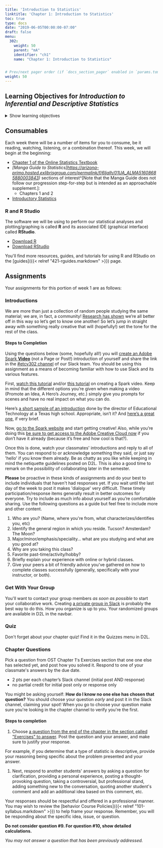 ```yaml
---
title: 'Introduction to Statistics' 
linktitle: 'Chapter 1: Introduction to Statistics'
toc: true
type: docs
date: "2019-06-05T00:00:00-07:00"
draft: false
menu:
  302:
    weight: 50
    parent: "mA"
    identifier: "ch1"
    name: "Chapter 1: Introduction to Statistics"


# Prev/next pager order (if `docs_section_pager` enabled in `params.toml`)
weight: 50
---
```




## Learning Objectives for *Introduction to Inferential and Descriptive Statistics*
<details><summary>Show learning objectives</summary>
<p>
These are the learning objectives for this portion of the class:

1. Give examples of how statistics can lend credibility to an argument
1. Distinguish between descriptive statistics and inferential statistics
1. Distinguish between a sample and a population
1. Distinguish between simple random sampling and stratified sampling
1. Distinguish between random sampling and random assignment
1. Define and distinguish between independent and dependent variables
1. Define and distinguish between discrete and continuous variables
1. Define and distinguish between qualitative and quantitative variables
1. Define percentiles
1. Define and distinguish among nominal, ordinal, interval, and ratio scales
1. Define "distribution"
1. Interpret a frequency distribution
1. Distinguish between a frequency distribution and a probability distribution
1. Construct a grouped frequency distribution for a continuous variable
1. Identify the skew of a distribution
1. Identify bimodal, leptokurtic, and platykurtic distributions
1. Learn how to use summation notation
1. Give the formula for a linear transformation
1. Determine whether a transformation is linear

</p>
</details>

## Consumables

Each week there will be a number of items for you to consume, be it reading, watching, listening, or a combination thereof. This week, we will begin at the beginning:

- [Chapter 1 of the Online Statistics Textbook](http://onlinestatbook.com/2/introduction/introduction.html)
- *[Manga Guide to Statistics]https://arizona-primo.hosted.exlibrisgroup.com/permalink/f/6ljalh/01UA_ALMA51608685880003843)* sections of interest^[Note that the Manga Guide does not follow our progression step-for-step but is intended as an approachable supplement.]:
    - Chapters 1 and 2
- [Introductory Statistics](https://www.youtube.com/watch?v=YHXadaW_lso)

### R and R Studio

The software we will be using to perform our statistical analyses and plotting/graphing is called **R** and its associated IDE (graphical interface) called **RStudio**. 

* [Download R](https://cran.r-project.org/)
* [Download RStudio](https://www.rstudio.com/products/rstudio/download/#download)

You'll find more resources, guides, and tutorials for using R and RStudio on the [guides]({{< relref "421-rguides.markdown" >}}) page. 

## Assignments

Your assignments for this portion of week 1 are as follows:

### Introductions

We are more than just a collection of random people studying the same material; we are, in fact, a community! [Research has shown](http://wenger-trayner.com/resources/what-is-a-community-of-practice/) we’re all better off in this way so let’s get to know one another! So let’s jump in straight away with something really creative that will (hopefully!) set the tone for the rest of the class.

#### Steps to Completion

Using the questions below (some, hopefully all!) you will [create an Adobe Spark **Video**](https://spark.adobe.com) (not a Page or Post!) introduction of yourself and share the link in the [#etcv302 channel](https://uasouth.slack.com/messages/etcv302/whats_new/) of our Slack team. You should be using this assignment as a means of becoming familiar with how to use Slack and its various features.

First, [watch this tutorial](https://www.youtube.com/watch?v=-nKTi5ydKbw) and/or [this tutorial](https://youtu.be/-iZyMWBU708?t=36s) on creating a Spark video. Keep in mind that the different options you’re given when making a video (Promote an Idea, A Hero’s Journey, etc.) simply give you prompts for scenes and have no real impact on what you can do.

Here’s [a short sample of an introduction](https://www.youtube.com/watch?v=wnxDS670xgs) done by the director of Educational Technology at a Texas high school. Appropriate, isn’t it? And [here’s a great one](https://www.youtube.com/watch?v=AicrQOsLlLs), if very brief.

Now, [go to the Spark website](https://spark.adobe.com) and start getting creative! Also, while you’re doing this [be sure to get access to the Adobe Creative Cloud now](https://adobe-student.arizona.edu/) if you don’t have it already (because it’s free and how cool is that?).

Once this is done, watch your classmates' introductions and reply to all of them. You can respond to or acknowledge something they said, or just say 'hello' if you know them already. Be as chatty as you like while keeping in mind the netiquette guidelines posted on D2L. This is also a good time to remark on the possibility of collaborating later in the semester.

**Please** be proactive in these kinds of assignments and do your best to include individuals that haven't had responses yet. If you wait until the last day of the week to post it makes 'dialogue' very difficult. These timely participation/response items generally result in better outcomes for everyone. Try to include as much info about yourself as you’re comfortable sharing. Use the following questions as a guide but feel free to include more and other content.

1. Who are you? (Name, where you're from, what characterizes/identifies you, etc)
1. Identify the general region in which you reside. Tucson? Amsterdam? The Moon?
1. Major/minor/emphasis/speciality… what are you studying and what are you good at?
1. Why are you taking this class?
1. Favorite past-time/activity/hobby?
1. Briefly explain your experience with online or hybrid classes.
1. Give your peers a bit of friendly advice you've gathered on how to complete classes successfully (generally, specifically with your instructor, or both).

### Get With Your Group

You'll want to contact your group members *as soon as possible* to start your collaborative work. Creating [a private group in Slack](https://get.slack.help/hc/en-us/articles/212281468-Send-direct-messages#send-a-new-dm) is probably the best way to do this. How you organize is up to you. Your randomized groups are available in D2L in the navbar.

### Quiz

Don't forget about your chapter quiz! Find it in the Quizzes menu in D2L.

### Chapter Questions

Pick a question from OST Chapter 1's Exercises section that one one else has selected yet, and post how you solved it. Respond to one of your classmate's answers by the due date.

* 2 pts per each chapter’s Slack channel (initial post AND response)
* no partial credit for initial post only or response only

You might be asking yourself: **How do I know no one else has chosen that question?** You should choose your question *early* and post it in the Slack channel, claiming your spot! When you go to choose your question make sure you're looking in the chapter channel to verify you're the first.

#### Steps to completion

1. Choose [a question from the end of the chapter in the section called "Exercises" to answer](http://onlinestatbook.com/2/introduction/ch1_exercises.html).  Post the question and your answer, and make sure to justify your response.

 For example, if you determine that a type of statistic is descriptive, provide your reasoning being specific about the problem presented and your answer.

1. Next, respond to another students' answers by asking a question for clarification, providing a personal experience, posting a thought-provoking question, taking a controversial, but professional stand, adding something new to the conversation, quoting another student's comment and add an additional idea based on this comment, etc.

 Your responses should be respectful and offered in a professional manner. You may wish to review the [behavior Course Policies]({{< relref "101-syllabus.markdown" >}}) to help frame your response. Remember, you will be responding about the specific idea, issue, or question.


**Do not consider question #9. For question #10, show detailed calculations.**

*You may not answer a question that has been previously addressed.*
